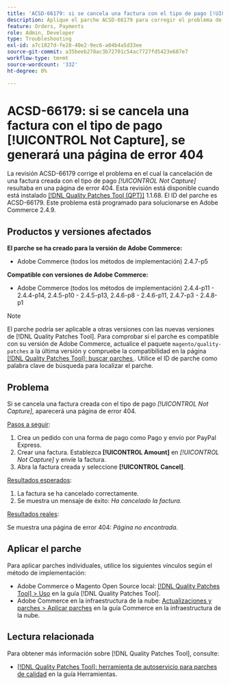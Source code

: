 ```yaml
---
title: 'ACSD-66179: si se cancela una factura con el tipo de pago [!UICONTROL Not Capture], se generará una página de error 404'
description: Aplique el parche ACSD-66179 para corregir el problema de Adobe Commerce en el que la cancelación de una factura con el tipo de pago [!UICONTROL Not Capture] provocó una página de error 404.
feature: Orders, Payments
role: Admin, Developer
type: Troubleshooting
exl-id: a7c1827d-fe28-40e2-9ec6-a04b4a5d33ee
source-git-commit: a35beeb278ac3b72701c54ac7727fd5423e687e7
workflow-type: tm+mt
source-wordcount: '332'
ht-degree: 0%

---
```


# ACSD-66179: si se cancela una factura con el tipo de pago [!UICONTROL Not Capture], se generará una página de error 404

La revisión ACSD-66179 corrige el problema en el cual la cancelación de una factura creada con el tipo de pago *[!UICONTROL Not Capture]* resultaba en una página de error 404. Esta revisión está disponible cuando está instalado [[!DNL Quality Patches Tool (QPT)]](/help/tools/quality-patches-tool/quality-patches-tool-to-self-serve-quality-patches.md) 1.1.68. El ID del parche es ACSD-66179. Este problema está programado para solucionarse en Adobe Commerce 2.4.9.

## Productos y versiones afectados

**El parche se ha creado para la versión de Adobe Commerce:**

* Adobe Commerce (todos los métodos de implementación) 2.4.7-p5

**Compatible con versiones de Adobe Commerce:**

* Adobe Commerce (todos los métodos de implementación) 2.4.4-p11 - 2.4.4-p14, 2.4.5-p10 - 2.4.5-p13, 2.4.6-p8 - 2.4.6-p11, 2.4.7-p3 - 2.4.8-p1

>[!NOTE]
>
>El parche podría ser aplicable a otras versiones con las nuevas versiones de [!DNL Quality Patches Tool]. Para comprobar si el parche es compatible con su versión de Adobe Commerce, actualice el paquete `magento/quality-patches` a la última versión y compruebe la compatibilidad en la página [[!DNL Quality Patches Tool]: buscar parches &#x200B;](https://experienceleague.adobe.com/tools/commerce-quality-patches/index.html?lang=es). Utilice el ID de parche como palabra clave de búsqueda para localizar el parche.

## Problema

Si se cancela una factura creada con el tipo de pago *[!UICONTROL Not Capture]*, aparecerá una página de error 404.

<u>Pasos a seguir</u>:

1. Crea un pedido con una forma de pago como Pago y envío por PayPal Express.
1. Crear una factura. Establezca **[!UICONTROL Amount]** en *[!UICONTROL Not Capture]* y envíe la factura.
1. Abra la factura creada y seleccione **[!UICONTROL Cancel]**.

<u>Resultados esperados</u>:

1. La factura se ha cancelado correctamente.
1. Se muestra un mensaje de éxito: *Ha cancelado la factura.*

<u>Resultados reales</u>:

Se muestra una página de error 404: *Página no encontrada.*

## Aplicar el parche

Para aplicar parches individuales, utilice los siguientes vínculos según el método de implementación:

* Adobe Commerce o Magento Open Source local: [[!DNL Quality Patches Tool] > Uso](/help/tools/quality-patches-tool/usage.md) en la guía [!DNL Quality Patches Tool].
* Adobe Commerce en la infraestructura de la nube: [Actualizaciones y parches > Aplicar parches](https://experienceleague.adobe.com/docs/commerce-cloud-service/user-guide/develop/upgrade/apply-patches.html?lang=es) en la guía Commerce en la infraestructura de la nube.

## Lectura relacionada

Para obtener más información sobre [!DNL Quality Patches Tool], consulte:

* [[!DNL Quality Patches Tool]: herramienta de autoservicio para parches de calidad](/help/tools/quality-patches-tool/quality-patches-tool-to-self-serve-quality-patches.md) en la guía Herramientas.
